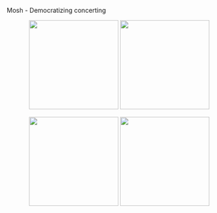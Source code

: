 <p>Mosh - Democratizing concerting</p>
<p align="center">
  <img src="https://github.com/user-attachments/assets/ff3f295b-a1df-44fa-b3a7-9f4b869f2485" width="200"/>
  <img src="https://github.com/user-attachments/assets/97f0bd43-1cfc-4205-abeb-e9bb0755f146" width="200"/>
</p>
<p align="center">
  <img src="https://github.com/user-attachments/assets/839a7c8d-d990-4ca1-8c54-26a84ce72b81" width="200"/>
  <img src="https://github.com/user-attachments/assets/f8606ffb-9cd8-4968-94a0-d830d4012389" width="200"/>
</p>
